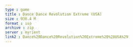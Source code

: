 ```yaml
---
type : game
title : Dance Dance Revolution Extreme (USA)
size : 936.4 M
format : iso
archive : zip
server : myrient
link2 : Dance%20Dance%20Revolution%20Extreme%20%28USA%29
---
```

